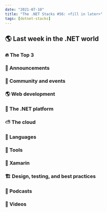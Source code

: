 ```yaml
---
date: "2021-07-10"
title: "The .NET Stacks #56: <fill in later>"
tags: [dotnet-stacks]
---
```


## 🌎 Last week in the .NET world

### 🔥 The Top 3

### 📢 Announcements


### 📅 Community and events


### 🌎 Web development


### 🥅 The .NET platform


### ⛅ The cloud


### 📔 Languages


### 🔧 Tools


### 📱 Xamarin


### 🏗 Design, testing, and best practices


### 🎤 Podcasts


### 🎥 Videos


